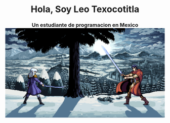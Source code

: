 <h1 align="center"> Hola, Soy Leo Texocotitla </h1>
<h3 align="center"> 
  Un estudiante de programacion en Mexico
</3>
<img src="griff-v-guts-pixel.gif" align="right"/>
